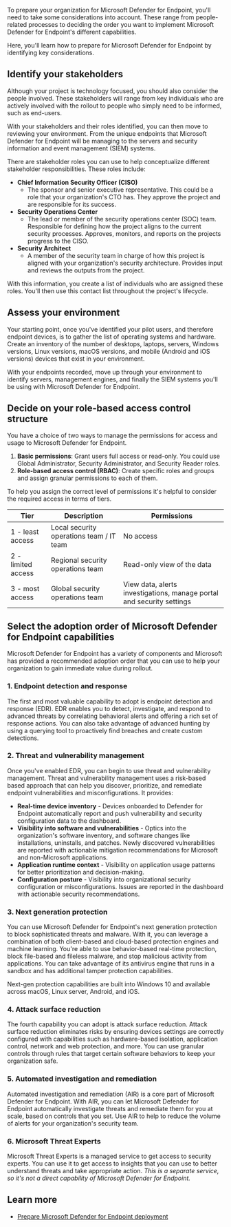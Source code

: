 To prepare your organization for Microsoft Defender for Endpoint, you'll need to take some considerations into account. These range from people-related processes to deciding the order you want to implement Microsoft Defender for Endpoint's different capabilities.

Here, you'll learn how to prepare for Microsoft Defender for Endpoint by identifying key considerations.

## Identify your stakeholders

Although your project is technology focused, you should also consider the people involved. These stakeholders will range from key individuals who are actively involved with the rollout to people who simply need to be informed, such as end-users.

With your stakeholders and their roles identified, you can then move to reviewing your environment. From the unique endpoints that Microsoft Defender for Endpoint will be managing to the servers and security information and event management (SIEM) systems.

There are stakeholder roles you can use to help conceptualize different stakeholder responsibilities. These roles include:

- **Chief Information Security Officer (CISO)**
  - The sponsor and senior executive representative. This could be a role that your organization's CTO has. They approve the project and are responsible for its success.
- **Security Operations Center**
  - The lead or member of the security operations center (SOC) team. Responsible for defining how the project aligns to the current security processes. Approves, monitors, and reports on the projects progress to the CISO.
- **Security Architect**
  - A member of the security team in charge of how this project is aligned with your organization's security architecture. Provides input and reviews the outputs from the project.

With this information, you create a list of individuals who are assigned these roles. You'll then use this contact list throughout the project's lifecycle.

## Assess your environment

Your starting point, once you've identified your pilot users, and therefore endpoint devices, is to gather the list of operating systems and hardware. Create an inventory of the number of desktops, laptops, servers, Windows versions, Linux versions, macOS versions, and mobile (Android and iOS versions) devices that exist in your environment.

With your endpoints recorded, move up through your environment to identify servers, management engines, and finally the SIEM systems you'll be using with Microsoft Defender for Endpoint.

## Decide on your role-based access control structure

You have a choice of two ways to manage the permissions for access and usage to Microsoft Defender for Endpoint.

1. **Basic permissions**: Grant users full access or read-only. You could use Global Administrator, Security Administrator, and Security Reader roles.
1. **Role-based access control (RBAC)**: Create specific roles and groups and assign granular permissions to each of them.

To help you assign the correct level of permissions it's helpful to consider the required access in terms of tiers.

|Tier|Description|Permissions|
|-|-|-|
|1 - least access|Local security operations team / IT team|No access|
|2 - limited access|Regional security operations team|Read-only view of the data|
|3 - most access|Global security operations team|View data, alerts investigations, manage portal and security settings|

## Select the adoption order of Microsoft Defender for Endpoint capabilities

Microsoft Defender for Endpoint has a variety of components and Microsoft has provided a recommended adoption order that you can use to help your organization to gain immediate value during rollout.

### 1. Endpoint detection and response

The first and most valuable capability to adopt is endpoint detection and response (EDR). EDR enables you to detect, investigate, and respond to advanced threats by correlating behavioral alerts and offering a rich set of response actions. You can also take advantage of advanced hunting by using a querying tool to proactively find breaches and create custom detections.

### 2. Threat and vulnerability management

Once you've enabled EDR, you can begin to use threat and vulnerability management. Threat and vulnerability management uses a risk-based based approach that can help you discover, prioritize, and remediate endpoint vulnerabilities and misconfigurations. It provides:

- **Real-time device inventory** - Devices onboarded to Defender for Endpoint automatically report and push vulnerability and security configuration data to the dashboard.
- **Visibility into software and vulnerabilities** - Optics into the organization's software inventory, and software changes like installations, uninstalls, and patches. Newly discovered vulnerabilities are reported with actionable mitigation recommendations for Microsoft and non-Microsoft applications.
- **Application runtime context** - Visibility on application usage patterns for better prioritization and decision-making.
- **Configuration posture** - Visibility into organizational security configuration or misconfigurations. Issues are reported in the dashboard with actionable security recommendations.

### 3. Next generation protection

You can use Microsoft Defender for Endpoint's next generation protection to block sophisticated threats and malware. With it, you can leverage a combination of both client-based and cloud-based protection engines and machine learning. You're able to use behavior-based real-time protection, block file-based and fileless malware, and stop malicious activity from applications. You can take advantage of its antivirus engine that runs in a sandbox and has additional tamper protection capabilities.

Next-gen protection capabilities are built into Windows 10 and available across macOS, Linux server, Android, and iOS.

### 4. Attack surface reduction

The fourth capability you can adopt is attack surface reduction. Attack surface reduction eliminates risks by ensuring devices settings are correctly configured with capabilities such as hardware-based isolation, application control, network and web protection, and more. You can use granular controls through rules that target certain software behaviors to keep your organization safe.

### 5. Automated investigation and remediation

Automated investigation and remediation (AIR) is a core part of Microsoft Defender for Endpoint.  With AIR, you can let Microsoft Defender for Endpoint automatically investigate threats and remediate them for you at scale, based on controls that you set. Use AIR to help to reduce the volume of alerts for your organization's security team.

### 6. Microsoft Threat Experts

Microsoft Threat Experts is a managed service to get access to security experts. You can use it to get access to insights that you can use to better understand threats and take appropriate action. _This is a separate service, so it's not a direct capability of Microsoft Defender for Endpoint._

## Learn more

- [Prepare Microsoft Defender for Endpoint deployment](/microsoft-365/security/defender-endpoint/prepare-deployment)
